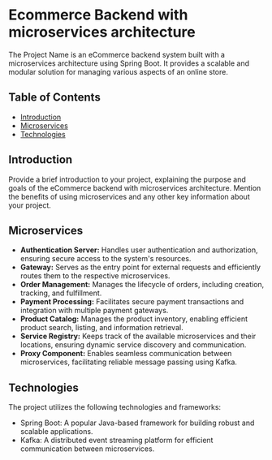 # Ecommerce Backend with microservices architecture

The Project Name is an eCommerce backend system built with a microservices architecture using Spring Boot. It provides a scalable and modular solution for managing various aspects of an online store.

## Table of Contents

- [Introduction](#introduction)
- [Microservices](#microservices)
- [Technologies](#technologies)

## Introduction

Provide a brief introduction to your project, explaining the purpose and goals of the eCommerce backend with microservices architecture. Mention the benefits of using microservices and any other key information about your project.

## Microservices

- **Authentication Server:** Handles user authentication and authorization, ensuring secure access to the system's resources.
- **Gateway:** Serves as the entry point for external requests and efficiently routes them to the respective microservices.
- **Order Management:** Manages the lifecycle of orders, including creation, tracking, and fulfillment.
- **Payment Processing:** Facilitates secure payment transactions and integration with multiple payment gateways.
- **Product Catalog:** Manages the product inventory, enabling efficient product search, listing, and information retrieval.
- **Service Registry:** Keeps track of the available microservices and their locations, ensuring dynamic service discovery and communication.
- **Proxy Component:** Enables seamless communication between microservices, facilitating reliable message passing using Kafka.

## Technologies

The project utilizes the following technologies and frameworks:

- Spring Boot: A popular Java-based framework for building robust and scalable applications.
- Kafka: A distributed event streaming platform for efficient communication between microservices.


